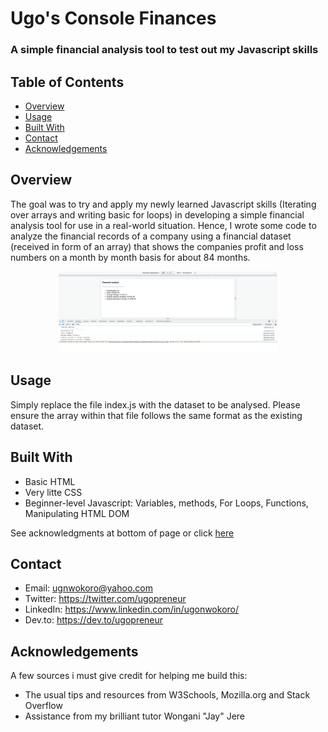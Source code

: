 # Ugo's Console Finances
### A simple financial analysis tool to test out my Javascript skills

## Table of Contents

- [Overview](#overview)
- [Usage](#usage)
- [Built With](#built-with)
- [Contact](#contact)
- [Acknowledgements](#acknowledgements)

## Overview

The goal was to try and apply my newly learned Javascript skills (Iterating over arrays and writing basic for loops) in developing a simple financial analysis tool for use in a real-world situation. Hence, I wrote some code to analyze the financial records of a company using a financial dataset (received in form of an array) that shows the companies profit and loss numbers on a month by month basis for about 84 months.

<p align="center">
  <img src="./assets/images/deployed_screenshot.png" width="350" title="hover text" alt="Screenshot of deployed application">
</p>

## Usage

Simply replace the file index.js with the dataset to be analysed. Please ensure the array within that file follows the same format as the existing dataset.

## Built With

- Basic HTML
- Very litte CSS
- Beginner-level Javascript: Variables, methods, For Loops, Functions, Manipulating HTML DOM

See acknowledgments at bottom of page or click [here](#acknowledgements) 

## Contact

- Email: ugnwokoro@yahoo.com
- Twitter: https://twitter.com/ugopreneur
- LinkedIn: https://www.linkedin.com/in/ugonwokoro/ 
- Dev.to: https://dev.to/ugopreneur 

## Acknowledgements

A few sources i must give credit for helping me build this:

- The usual tips and resources from W3Schools, Mozilla.org and Stack Overflow
- Assistance from my brilliant tutor Wongani "Jay" Jere